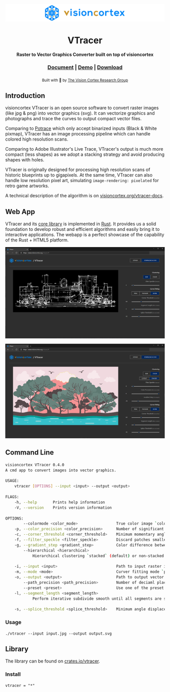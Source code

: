 <div align="center">

  <img src="docs/images/visioncortex-banner.png">
  <h1>VTracer</h1>

  <p>
    <strong>Raster to Vector Graphics Converter built on top of visioncortex</strong>
  </p>

  <h3>
    <a href="//www.visioncortex.org/vtracer-docs">Document</a>
    <span> | </span>
    <a href="//www.visioncortex.org/vtracer/">Demo</a>
    <span> | </span>
    <a href="//github.com/visioncortex/vtracer/releases/latest">Download</a>
  </h3>

  <sub>Built with 🦀 by <a href="//www.visioncortex.org/">The Vision Cortex Research Group</a></sub>
</div>

## Introduction

visioncortex VTracer is an open source software to convert raster images (like jpg & png) into vector graphics (svg). It can vectorize graphics and photographs and trace the curves to output compact vector files.

Comparing to [Potrace](http://potrace.sourceforge.net/) which only accept binarized inputs (Black & White pixmap), VTracer has an image processing pipeline which can handle colored high resolution scans.

Comparing to Adobe Illustrator's Live Trace, VTracer's output is much more compact (less shapes) as we adopt a stacking strategy and avoid producing shapes with holes.

VTracer is originally designed for processing high resolution scans of historic blueprints up to gigapixels. At the same time, VTracer can also handle low resolution pixel art, simulating `image-rendering: pixelated` for retro game artworks.

A technical description of the algorithm is on [visioncortex.org/vtracer-docs](//www.visioncortex.org/vtracer-docs).

## Web App

VTracer and its [core library](//github.com/visioncortex/visioncortex) is implemented in [Rust](//www.rust-lang.org/). It provides us a solid foundation to develop robust and efficient algorithms and easily bring it to interactive applications. The webapp is a perfect showcase of the capability of the Rust + HTML5 platform.

![screenshot](docs/images/screenshot-01.png)

![screenshot](docs/images/screenshot-02.png)

## Command Line

```sh
visioncortex VTracer 0.4.0
A cmd app to convert images into vector graphics.

USAGE:
    vtracer [OPTIONS] --input <input> --output <output>

FLAGS:
    -h, --help       Prints help information
    -V, --version    Prints version information

OPTIONS:
        --colormode <color_mode>                 True color image `color` (default) or Binary image `bw`
    -p, --color_precision <color_precision>      Number of significant bits to use in an RGB channel
    -c, --corner_threshold <corner_threshold>    Minimum momentary angle (degree) to be considered a corner
    -f, --filter_speckle <filter_speckle>        Discard patches smaller than X px in size
    -g, --gradient_step <gradient_step>          Color difference between gradient layers
        --hierarchical <hierarchical>
            Hierarchical clustering `stacked` (default) or non-stacked `cutout`. Only applies to color mode.

    -i, --input <input>                          Path to input raster image
    -m, --mode <mode>                            Curver fitting mode `pixel`, `polygon`, `spline`
    -o, --output <output>                        Path to output vector graphics
        --path_precision <path_precision>        Number of deciaml places to use in path string
        --preset <preset>                        Use one of the preset configs `bw`, `poster`, `photo`
    -l, --segment_length <segment_length>
            Perform iterative subdivide smooth until all segments are shorter than this length

    -s, --splice_threshold <splice_threshold>    Minimum angle displacement (degree) to splice a spline
```

### Usage
```
./vtracer --input input.jpg --output output.svg
```

## Library

The library can be found on [crates.io/vtracer](//crates.io/crates/vtracer).

### Install
```
vtracer = "*"
```
